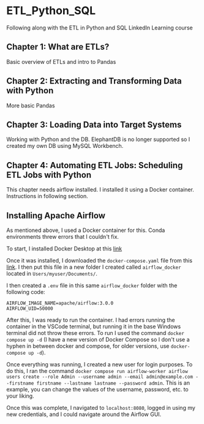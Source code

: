 # ETL_Python_SQL
Following along with the ETL in Python and SQL LinkedIn Learning course

## Chapter 1: What are ETLs?
Basic overview of ETLs and intro to Pandas

## Chapter 2: Extracting and Transforming Data with Python
More basic Pandas

## Chapter 3: Loading Data into Target Systems
Working with Python and the DB. ElephantDB is no longer supported so I created my own DB using MySQL Workbench.

## Chapter 4: Automating ETL Jobs: Scheduling ETL Jobs with Python
This chapter needs airflow installed. I installed it using a Docker container. Instructions in following section.

## Installing Apache Airflow
As mentioned above, I used a Docker container for this. Conda environments threw errors that I couldn't fix.

To start, I installed Docker Desktop at this [link](https://docs.docker.com/desktop/setup/install/windows-install/)

Once it was installed, I downloaded the `docker-compose.yaml` file from this [link](https://airflow.apache.org/docs/apache-airflow/stable/howto/docker-compose/index.html#fetching-docker-compose-yaml). I then put this file in a new folder I created called `airflow_docker` located in `Users/myuser/Documents/`.

I then created a `.env` file in this same `airflow_docker` folder with the following code:
```
AIRFLOW_IMAGE_NAME=apache/airflow:3.0.0 
AIRFLOW_UID=50000
```
After this, I was ready to run the container. I had errors running the container in the VSCode terminal, but running it in the base Windows terminal did not throw these errors. To run I used the command `docker compose up -d` (I have a new version of Docker Compose so I don't use a hyphen in between docker and compose, for older versions, use `docker-compose up -d`).

Once everything was running, I created a new user for login purposes. To do this, I ran the command `docker compose run airflow-worker airflow users create --role Admin --username admin --email admin@example.com --firstname firstname --lastname lastname --password admin`. This is an example, you can change the values of the username, password, etc. to your liking.

Once this was complete, I navigated to `localhost:8080`, logged in using my new credentials, and I could navigate around the Airflow GUI.

